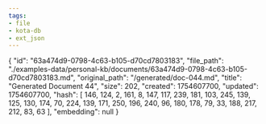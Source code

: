 ```yaml
---
tags:
- file
- kota-db
- ext_json
---
```

{
  "id": "63a474d9-0798-4c63-b105-d70cd7803183",
  "file_path": "./examples-data/personal-kb/documents/63a474d9-0798-4c63-b105-d70cd7803183.md",
  "original_path": "/generated/doc-044.md",
  "title": "Generated Document 44",
  "size": 202,
  "created": 1754607700,
  "updated": 1754607700,
  "hash": [
    146,
    124,
    2,
    161,
    8,
    147,
    117,
    239,
    181,
    103,
    245,
    139,
    125,
    130,
    174,
    70,
    224,
    139,
    171,
    250,
    196,
    240,
    96,
    180,
    178,
    79,
    33,
    188,
    217,
    212,
    83,
    63
  ],
  "embedding": null
}